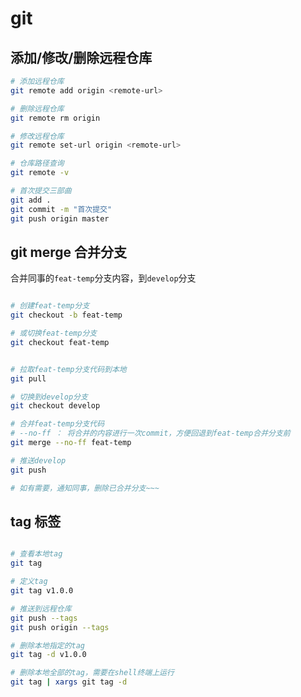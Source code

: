 # git

## 添加/修改/删除远程仓库

```bash
# 添加远程仓库
git remote add origin <remote-url>

# 删除远程仓库
git remote rm origin

# 修改远程仓库
git remote set-url origin <remote-url>

# 仓库路径查询
git remote -v

# 首次提交三部曲
git add .
git commit -m "首次提交"
git push origin master

```

## git merge 合并分支


合并同事的`feat-temp`分支内容，到`develop`分支


```bash

# 创建feat-temp分支
git checkout -b feat-temp

# 或切换feat-temp分支
git checkout feat-temp


# 拉取feat-temp分支代码到本地
git pull

# 切换到develop分支
git checkout develop

# 合并feat-temp分支代码
# --no-ff ： 将合并的内容进行一次commit，方便回退到feat-temp合并分支前
git merge --no-ff feat-temp

# 推送develop
git push

# 如有需要，通知同事，删除已合并分支~~~

```

## tag 标签

```bash

# 查看本地tag
git tag

# 定义tag
git tag v1.0.0

# 推送到远程仓库
git push --tags
git push origin --tags

# 删除本地指定的tag
git tag -d v1.0.0

# 删除本地全部的tag，需要在shell终端上运行
git tag | xargs git tag -d

```